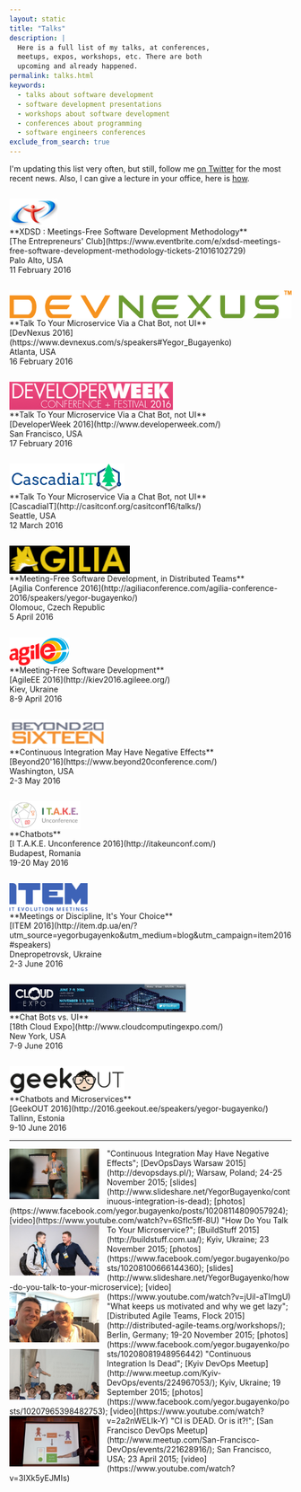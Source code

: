 ```yaml
---
layout: static
title: "Talks"
description: |
  Here is a full list of my talks, at conferences,
  meetups, expos, workshops, etc. There are both
  upcoming and already happened.
permalink: talks.html
keywords:
  - talks about software development
  - software development presentations
  - workshops about software development
  - conferences about programming
  - software engineers conferences
exclude_from_search: true
---
```


I'm updating this list very often, but still,
follow me [on Twitter](https://www.twitter.com/yegor256)
for the most recent news. Also, I can give a lecture in your office,
here is [how](/lectures.html).

<style>
.talks-talk {
  display: block;
  height: 50px;
  margin-top: 2em;
}
.talks-photo {
  float: left;
  width: 160px;
  height: 90px;
  margin-right: 1em;
}
</style>

<img src="/images/2016/tecclub-2016.png" class="talks-talk" alt="TECClub 2016"/>
**XDSD : Meetings-Free Software Development Methodology**<br/>
[The Entrepreneurs' Club](https://www.eventbrite.com/e/xdsd-meetings-free-software-development-methodology-tickets-21016102729)<br/>
Palo Alto, USA<br/>
11 February 2016

<img src="/images/2016/devnexus-2016-logo.png" class="talks-talk" alt="DevNexus 2015"/>
**Talk To Your Microservice Via a Chat Bot, not UI**<br/>
[DevNexus 2016](https://www.devnexus.com/s/speakers#Yegor_Bugayenko)<br/>
Atlanta, USA<br/>
16 February 2016

<img src="/images/2015/developerweek-2015-logo.png" class="talks-talk" alt="DeveloperWeek 2015"/>
**Talk To Your Microservice Via a Chat Bot, not UI**<br/>
[DeveloperWeek 2016](http://www.developerweek.com/)<br/>
San Francisco, USA<br/>
17 February 2016

<img src="/images/2016/cascadiait-2016.png" class="talks-talk" alt="CascadiaIT 2016"/>
**Talk To Your Microservice Via a Chat Bot, not UI**<br/>
[CascadiaIT](http://casitconf.org/casitconf16/talks/)<br/>
Seattle, USA<br/>
12 March 2016

<img src="/images/2016/agilia-conference-2016.png" class="talks-talk" alt="Agilia Conference 2016"/>
**Meeting-Free Software Development, in Distributed Teams**<br/>
[Agilia Conference 2016](http://agiliaconference.com/agilia-conference-2016/speakers/yegor-bugayenko/)<br/>
Olomouc, Czech Republic<br/>
5 April 2016

<img src="/images/2016/agileee-2016.png" class="talks-talk" alt="AgileEE 2016"/>
**Meeting-Free Software Development**<br/>
[AgileEE 2016](http://kiev2016.agileee.org/)<br/>
Kiev, Ukraine<br/>
8-9 April 2016

<img src="/images/2016/beyond-2016.png" class="talks-talk" alt="Beyond20 2016"/>
**Continuous Integration May Have Negative Effects**<br/>
[Beyond20'16](https://www.beyond20conference.com/)<br/>
Washington, USA<br/>
2-3 May 2016

<img src="/images/2016/itake-2016.png" class="talks-talk" alt="I T.A.K.E. Unconference 2016"/>
**Chatbots**<br/>
[I T.A.K.E. Unconference 2016](http://itakeunconf.com/)<br/>
Budapest, Romania<br/>
19-20 May 2016

<img src="/images/2016/item-2016.svg" class="talks-talk" alt="ITEM 2016"/>
**Meetings or Discipline, It's Your Choice**<br/>
[ITEM 2016](http://item.dp.ua/en/?utm_source=yegorbugayenko&amp;utm_medium=blog&amp;utm_campaign=item2016#speakers)<br/>
Dnepropetrovsk, Ukraine<br/>
2-3 June 2016

<img src="/images/2016/cloudexpo-2016.jpg" class="talks-talk" alt="CloudExpo 2016"/>
**Chat Bots vs. UI**<br/>
[18th Cloud Expo](http://www.cloudcomputingexpo.com/)<br/>
New York, USA<br/>
7-9 June 2016

<img src="/images/2016/geekout-2016.png" class="talks-talk" alt="GeekOUT 2016"/>
**Chatbots and Microservices**<br/>
[GeekOUT 2016](http://2016.geekout.ee/speakers/yegor-bugayenko/)<br/>
Tallinn, Estonia<br/>
9-10 June 2016

<hr/>

<img src="/images/2015/devopsdays-warsaw-2015.jpg" class="talks-photo" alt="DevOpsDays Warsaw 2015"/>
"Continuous Integration May Have Negative Effects";
[DevOpsDays Warsaw 2015](http://devopsdays.pl/);
Warsaw, Poland;
24-25 November 2015;
[slides](http://www.slideshare.net/YegorBugayenko/continuous-integration-is-dead);
[photos](https://www.facebook.com/yegor.bugayenko/posts/10208114809057924);
[video](https://www.youtube.com/watch?v=6SfIc5ff-8U)

<img src="/images/2015/buildstuff-2015.jpg" class="talks-photo" alt="BuildStuff 2015"/>
"How Do You Talk To Your Microservice?";
[BuildStuff 2015](http://buildstuff.com.ua/);
Kyiv, Ukraine;
23 November 2015;
[photos](https://www.facebook.com/yegor.bugayenko/posts/10208100666144360);
[slides](http://www.slideshare.net/YegorBugayenko/how-do-you-talk-to-your-microservice);
[video](https://www.youtube.com/watch?v=jUil-aTImgU)

<img src="/images/2015/dat-flock-2015.jpg" class="talks-photo" alt="DATFlock 2015"/>
"What keeps us motivated and why we get lazy";
[Distributed Agile Teams, Flock 2015](http://distributed-agile-teams.org/workshops/);
Berlin, Germany;
19-20 November 2015;
[photos](https://www.facebook.com/yegor.bugayenko/posts/10208081948956442)

<img src="/images/2015/kyiv-devops-2015.jpg" class="talks-photo" alt="Kyiv DevOps 2015"/>
"Continuous Integration Is Dead";
[Kyiv DevOps Meetup](http://www.meetup.com/Kyiv-DevOps/events/224967053/);
Kyiv, Ukraine;
19 September 2015;
[photos](https://www.facebook.com/yegor.bugayenko/posts/10207965398482753);
[video](https://www.youtube.com/watch?v=2a2nWELIk-Y)

<img src="/images/2015/sf-devops-2015.jpg" class="talks-photo" alt="San Francisco DevOps 2015"/>
"CI is DEAD. Or is it?!";
[San Francisco DevOps Meetup](http://www.meetup.com/San-Francisco-DevOps/events/221628916/);
San Francisco, USA;
23 April 2015;
[video](https://www.youtube.com/watch?v=3IXk5yEJMIs)
